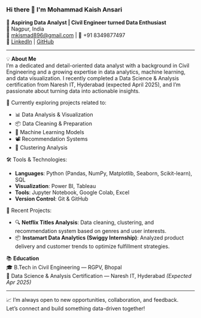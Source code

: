 ### Hi there 👋 I'm Mohammad Kaish Ansari

🎯 **Aspiring Data Analyst | Civil Engineer turned Data Enthusiast**  
📍 Nagpur, India  
📧 mkismad896@gmail.com | 📱 +91 8349877497  
🔗 [LinkedIn](https://linkedin.com/in/mohammad-kaish-ansari-868998338/) | [GitHub](https://github.com/mohammad-kaish03)

---

💡 **About Me**  
I’m a dedicated and detail-oriented data analyst with a background in Civil Engineering and a growing expertise in data analytics, machine learning, and data visualization. I recently completed a Data Science & Analysis certification from Naresh IT, Hyderabad (expected April 2025), and I’m passionate about turning data into actionable insights.

🚀 Currently exploring projects related to:
- 📊 Data Analysis & Visualization
- 📦 Data Cleaning & Preparation
- 🤖 Machine Learning Models
- 📽️ Recommendation Systems
- 📍 Clustering Analysis

🛠️ Tools & Technologies:
- **Languages**: Python (Pandas, NumPy, Matplotlib, Seaborn, Scikit-learn), SQL
- **Visualization**: Power BI, Tableau
- **Tools**: Jupyter Notebook, Google Colab, Excel
- **Version Control**: Git & GitHub

🧠 Recent Projects:
- 🔍 **Netflix Titles Analysis**: Data cleaning, clustering, and recommendation system based on genres and user interests.
- 📦 **Instamart Data Analytics (Swiggy Internship)**: Analyzed product delivery and customer trends to optimize fulfillment strategies.

📚 **Education**  
🎓 B.Tech in Civil Engineering — RGPV, Bhopal  
📘 Data Science & Analysis Certification — Naresh IT, Hyderabad *(Expected Apr 2025)*

---

📈 I’m always open to new opportunities, collaboration, and feedback.  
Let’s connect and build something data-driven together!

